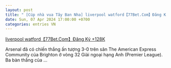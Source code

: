 ```yaml
---
layout: post
title: " [Cúp nhà vua Tây Ban Nha] liverpool watford【77Bet.Com】Đăng Ký +128K"
date: Sun, 07 Apr 2024 17:00:00 +0700
categories: entries VN
---
```

[liverpool watford【77Bet.Com】Đăng Ký +128K](https://www.dienbien.gov.vn/video/0407-lucwin.CC.html)

Arsenal đã có chiến thắng ấn tượng 3-0 trên sân The American Express Community của Brighton ở vòng 32 Giải ngoại hạng Anh (Premier League). Ba bàn thắng của ...

